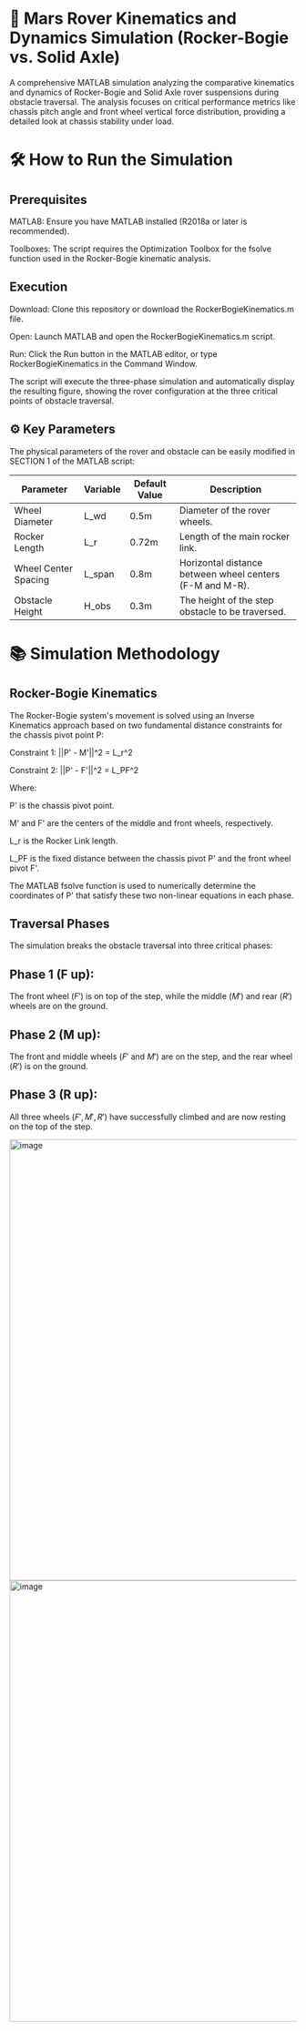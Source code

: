 
# 🤖 Mars Rover Kinematics and Dynamics Simulation (Rocker-Bogie vs. Solid Axle)

A comprehensive MATLAB simulation analyzing the comparative kinematics and dynamics of Rocker-Bogie and Solid Axle rover suspensions during obstacle traversal. The analysis focuses on critical performance metrics like chassis pitch angle and front wheel vertical force distribution, providing a detailed look at chassis stability under load.


# 🛠️ How to Run the Simulation

## Prerequisites

MATLAB: Ensure you have MATLAB installed (R2018a or later is recommended).

Toolboxes: The script requires the Optimization Toolbox for the fsolve function used in the Rocker-Bogie kinematic analysis.

## Execution

Download: Clone this repository or download the RockerBogieKinematics.m file.

Open: Launch MATLAB and open the RockerBogieKinematics.m script.

Run: Click the Run button in the MATLAB editor, or type RockerBogieKinematics in the Command Window.

The script will execute the three-phase simulation and automatically display the resulting figure, showing the rover configuration at the three critical points of obstacle traversal.
## ⚙️ Key Parameters

The physical parameters of the rover and obstacle can be easily modified in SECTION 1 of the MATLAB script:

| Parameter | Variable| Default Value | Description |
|---|---|---|---|
| Wheel Diameter| L_wd| 0.5m | Diameter of the rover wheels. |
| Rocker Length | L_r | 0.72m | Length of the main rocker link. |
| Wheel Center Spacing | L_span | 0.8m | Horizontal distance between wheel centers (F-M and M-R). |
| Obstacle Height | H_obs | 0.3m | The height of the step obstacle to be traversed. |

# 📚 Simulation Methodology

## Rocker-Bogie Kinematics

The Rocker-Bogie system's movement is solved using an Inverse Kinematics approach based on two fundamental distance constraints for the chassis pivot point P:

Constraint 1: ||P' - M'||^2 = L_r^2 

Constraint 2: ||P' - F'||^2 = L_PF^2

Where:

P' is the chassis pivot point.

M' and F' are the centers of the middle and front wheels, respectively.

L_r is the Rocker Link length.

L_PF is the fixed distance between the chassis pivot P' and the front wheel pivot F'.

The MATLAB fsolve function is used to numerically determine the coordinates of P' that satisfy these two non-linear equations in each phase.

## Traversal Phases

The simulation breaks the obstacle traversal into three critical phases:

## Phase 1 (F up): 
The front wheel ($F'$) is on top of the step, while the middle ($M'$) and rear ($R'$) wheels are on the ground.

## Phase 2 (M up): 
The front and middle wheels ($F'$ and $M'$) are on the step, and the rear wheel ($R'$) is on the ground.

## Phase 3 (R up): 
All three wheels ($F', M', R'$) have successfully climbed and are now resting on the top of the step.

 <img width="1580" height="775" alt="image" src="https://github.com/user-attachments/assets/e5d53f01-55d4-426e-9166-91db2cb5297a" />
 <img width="1580" height="775" alt="image" src="https://github.com/user-attachments/assets/e5d53f01-55d4-426e-9166-91db2cb5297a" />
